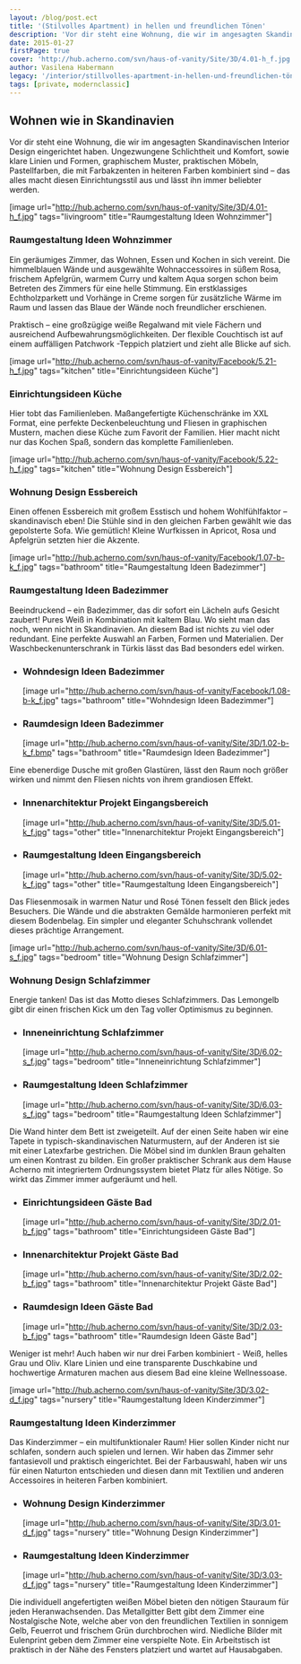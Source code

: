```yaml
---
layout: /blog/post.ect
title: '(Stilvolles Apartment) in hellen und freundlichen Tönen'
description: 'Vor dir steht eine Wohnung, die wir im angesagten Skandinavischen Interior Design eingerichtet haben. Ungezwungene Schlichtheit und Komfort, sowie klare Linien und Formen, graphischem Muster, praktischen Möbeln, Pastellfarben, die mit Farbakzenten in heiteren Farben kombiniert sind – das alles macht diesen Einrichtungsstil aus und lässt ihn immer beliebter werden. '
date: 2015-01-27
firstPage: true
cover: 'http://hub.acherno.com/svn/haus-of-vanity/Site/3D/4.01-h_f.jpg'
author: Vasilena Habermann
legacy: '/interior/stillvolles-apartment-in-hellen-und-freundlichen-tönen.html'
tags: [private, modernclassic]
---
```

## **Wohnen** wie in **Skandinavien**
Vor dir steht eine Wohnung, die wir im angesagten Skandinavischen Interior Design eingerichtet haben. Ungezwungene Schlichtheit und Komfort, sowie klare Linien und Formen, graphischem Muster, praktischen Möbeln, Pastellfarben, die mit Farbakzenten in heiteren Farben kombiniert sind – das alles macht diesen Einrichtungsstil aus und lässt ihn immer beliebter werden.

[image url="http://hub.acherno.com/svn/haus-of-vanity/Site/3D/4.01-h_f.jpg" tags="livingroom" title="Raumgestaltung Ideen Wohnzimmer"]
### Raumgestaltung Ideen **Wohnzimmer**

Ein geräumiges Zimmer, das Wohnen, Essen und Kochen in sich vereint. Die himmelblauen Wände und ausgewählte Wohnaccessoires in süßem Rosa, frischem Apfelgrün, warmem Curry und kaltem Aqua sorgen schon beim Betreten des Zimmers für eine helle Stimmung. Ein erstklassiges Echtholzparkett  und Vorhänge in Creme sorgen für zusätzliche Wärme im Raum und lassen das Blaue der Wände noch freundlicher erschienen. 

Praktisch – eine großzügige weiße Regalwand mit viele Fächern und ausreichend Aufbewahrungsmöglichkeiten.  Der flexible Couchtisch ist auf einem auffälligen Patchwork -Teppich platziert und zieht alle Blicke auf sich.

[image url="http://hub.acherno.com/svn/haus-of-vanity/Facebook/5.21-h_f.jpg" tags="kitchen" title="Einrichtungsideen Küche"]
### Einrichtungsideen **Küche**

Hier tobt das Familienleben. Maßangefertigte Küchenschränke im XXL Format, eine perfekte Deckenbeleuchtung und Fliesen in graphischen Mustern, machen diese Küche zum Favorit der Familien. Hier macht nicht nur das Kochen Spaß, sondern das komplette Familienleben.

[image url="http://hub.acherno.com/svn/haus-of-vanity/Facebook/5.22-h_f.jpg" tags="kitchen" title="Wohnung Design Essbereich"]
### Wohnung Design **Essbereich**

Einen offenen Essbereich mit großem Esstisch und hohem Wohlfühlfaktor – skandinavisch eben! Die Stühle sind in den gleichen Farben gewählt wie das gepolsterte Sofa. Wie gemütlich! Kleine Wurfkissen in Apricot, Rosa und Apfelgrün setzten hier die Akzente.

[image url="http://hub.acherno.com/svn/haus-of-vanity/Facebook/1.07-b-k_f.jpg" tags="bathroom" title="Raumgestaltung Ideen Badezimmer"]
### Raumgestaltung Ideen **Badezimmer**

Beeindruckend – ein Badezimmer, das dir sofort ein Lächeln aufs Gesicht zaubert! Pures Weiß in Kombination mit kaltem Blau. Wo sieht man das noch, wenn nicht in Skandinavien. An diesem Bad ist nichts zu viel oder redundant. Eine perfekte Auswahl an Farben, Formen und Materialien. Der Waschbeckenunterschrank in Türkis lässt das Bad besonders edel wirken. 

-   ### Wohndesign Ideen **Badezimmer**
    [image url="http://hub.acherno.com/svn/haus-of-vanity/Facebook/1.08-b-k_f.jpg" tags="bathroom" title="Wohndesign Ideen Badezimmer"]
-   ### Raumdesign Ideen **Badezimmer**
    [image url="http://hub.acherno.com/svn/haus-of-vanity/Site/3D/1.02-b-k_f.bmp" tags="bathroom" title="Raumdesign Ideen Badezimmer"]

Eine ebenerdige Dusche mit großen Glastüren, lässt den Raum noch größer wirken und nimmt den Fliesen nichts von ihrem grandiosen Effekt.

-   ### Innenarchitektur Projekt **Eingangsbereich**
    [image url="http://hub.acherno.com/svn/haus-of-vanity/Site/3D/5.01-k_f.jpg" tags="other" title="Innenarchitektur Projekt Eingangsbereich"]
-   ### Raumgestaltung Ideen **Eingangsbereich**
    [image url="http://hub.acherno.com/svn/haus-of-vanity/Site/3D/5.02-k_f.jpg" tags="other" title="Raumgestaltung Ideen Eingangsbereich"]

Das Fliesenmosaik in warmen Natur und Rosé Tönen fesselt den Blick jedes Besuchers. Die Wände und die abstrakten Gemälde harmonieren perfekt mit diesem Bodenbelag. Ein simpler und eleganter Schuhschrank vollendet dieses prächtige Arrangement. 

[image url="http://hub.acherno.com/svn/haus-of-vanity/Site/3D/6.01-s_f.jpg" tags="bedroom" title="Wohnung Design Schlafzimmer"]
### Wohnung Design **Schlafzimmer**

Energie tanken! Das ist das Motto dieses Schlafzimmers. Das Lemongelb gibt dir einen frischen Kick um den Tag voller Optimismus zu beginnen. 

-   ### Inneneinrichtung **Schlafzimmer**
    [image url="http://hub.acherno.com/svn/haus-of-vanity/Site/3D/6.02-s_f.jpg" tags="bedroom" title="Inneneinrichtung Schlafzimmer"]
-   ### Raumgestaltung Ideen **Schlafzimmer**
    [image url="http://hub.acherno.com/svn/haus-of-vanity/Site/3D/6.03-s_f.jpg" tags="bedroom" title="Raumgestaltung Ideen Schlafzimmer"]

Die Wand hinter dem Bett ist zweigeteilt. Auf der einen Seite haben wir eine Tapete in typisch-skandinavischen Naturmustern, auf der Anderen ist sie mit einer Latexfarbe gestrichen. Die Möbel sind im dunklen Braun gehalten um einen Kontrast zu bilden. Ein großer praktischer Schrank aus dem Hause Acherno mit integriertem Ordnungssystem bietet Platz für alles Nötige. So wirkt das Zimmer immer aufgeräumt und hell.

-   ### Einrichtungsideen **Gäste Bad**
    [image url="http://hub.acherno.com/svn/haus-of-vanity/Site/3D/2.01-b_f.jpg" tags="bathroom" title="Einrichtungsideen Gäste Bad"]
-   ### Innenarchitektur Projekt **Gäste Bad**
    [image url="http://hub.acherno.com/svn/haus-of-vanity/Site/3D/2.02-b_f.jpg" tags="bathroom" title="Innenarchitektur Projekt Gäste Bad"]
-   ### Raumdesign Ideen **Gäste Bad**
    [image url="http://hub.acherno.com/svn/haus-of-vanity/Site/3D/2.03-b_f.jpg" tags="bathroom" title="Raumdesign Ideen Gäste Bad"]

Weniger ist mehr! Auch haben wir nur drei Farben kombiniert - Weiß, helles Grau und Oliv. Klare Linien und eine transparente Duschkabine und hochwertige Armaturen  machen aus diesem Bad eine kleine Wellnessoase.

[image url="http://hub.acherno.com/svn/haus-of-vanity/Site/3D/3.02-d_f.jpg" tags="nursery" title="Raumgestaltung Ideen Kinderzimmer"]
### Raumgestaltung Ideen **Kinderzimmer**

Das Kinderzimmer – ein multifunktionaler Raum! Hier sollen Kinder nicht nur schlafen, sondern auch spielen und lernen. Wir haben das Zimmer sehr fantasievoll und praktisch eingerichtet. Bei der Farbauswahl, haben wir uns für einen Naturton entschieden und diesen dann mit Textilien und anderen Accessoires in heiteren Farben kombiniert.

-   ### Wohnung Design **Kinderzimmer**
    [image url="http://hub.acherno.com/svn/haus-of-vanity/Site/3D/3.01-d_f.jpg" tags="nursery" title="Wohnung Design Kinderzimmer"]
-   ### Raumgestaltung Ideen **Kinderzimmer**
    [image url="http://hub.acherno.com/svn/haus-of-vanity/Site/3D/3.03-d_f.jpg" tags="nursery" title="Raumgestaltung Ideen Kinderzimmer"]

Die individuell angefertigten weißen Möbel bieten den nötigen Stauraum für jeden Heranwachsenden. Das Metallgitter Bett gibt dem Zimmer eine Nostalgische Note, welche aber von den freundlichen Textilien in sonnigem Gelb, Feuerrot und frischem Grün durchbrochen wird. Niedliche Bilder mit Eulenprint geben dem Zimmer eine verspielte Note. Ein Arbeitstisch ist praktisch in der Nähe des Fensters platziert und wartet auf Hausabgaben.
